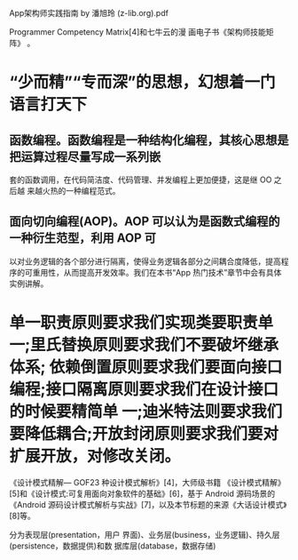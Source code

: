 App架构师实践指南 by 潘旭玲 (z-lib.org).pdf

Programmer Competency Matrix[4]和七牛云的漫
画电子书《架构师技能矩阵》 。

# “少而精”“专而深”的思想，幻想着一门语言打天下

## 函数编程。函数编程是一种结构化编程，其核心思想是把运算过程尽量写成一系列嵌
套的函数调用，在代码简洁度、代码管理、并发编程上更加便捷，这是继 OO 之后越
来越火热的一种编程范式。
##  面向切向编程(AOP)。AOP 可以认为是函数式编程的一种衍生范型，利用 AOP 可
以对业务逻辑的各个部分进行隔离，使得业务逻辑各部分之间耦合度降低，提高程 序的可重用性，从而提高开发效率。我们在本书“App 热门技术”章节中会有具体 实例讲解。

# 单一职责原则要求我们实现类要职责单一;里氏替换原则要求我们不要破坏继承体系; 依赖倒置原则要求我们要面向接口编程;接口隔离原则要求我们在设计接口的时候要精简单 一;迪米特法则要求我们要降低耦合;开放封闭原则要求我们要对扩展开放，对修改关闭。

《设计模式精解— GOF23 种设计模式解析》[4]，大师级书籍
《设计模式精解》[5]和《设计模式:可复用面向对象软件的基础》[6]，基于 Android 源码场景的 《Android 源码设计模式解析与实战》[7]，以及本节标题的来源《大话设计模式》[8]等。

分为表现层(presentation，用户 界面)、业务层(business，业务逻辑)、持久层(persistence，数据提供)和数 据库层(database，数据存储)

